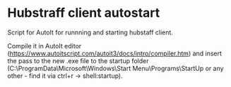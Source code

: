 # Hubstraff client autostart

Script for AutoIt for runnning and starting hubstaff client. 

Compile it in AutoIt editor (https://www.autoitscript.com/autoit3/docs/intro/compiler.htm) and insert the pass to the new .exe file to the startup folder (C:\ProgramData\Microsoft\Windows\Start Menu\Programs\StartUp or any other - find it via ctrl+r -> shell:startup). 
